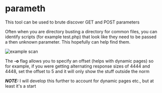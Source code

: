 # parameth
This tool can be used to brute discover GET and POST parameters

Often when you are directory busting a directory for common files, 
you can identify scripts (for example test.php) that look like they need
to be passed a then unknown parameter. This hopefully can help find them.

![example scan](http://makthepla.net/parameth/parameth.png)

The **-o** flag allows you to specify an offset (helps with dynamic pages)
so for example, if you were getting alternating response sizes of 4444 and
4448, set the offset to 5 and it will only show the stuff outside the norm


***NOTE:***
I will develop this further to account for dynamic pages etc., 
but at least it's a start
